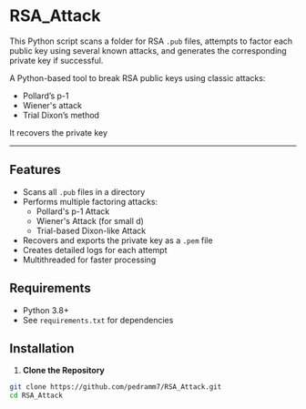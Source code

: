 # RSA_Attack

This Python script scans a folder for RSA `.pub` files, attempts to factor each public key using several known attacks, and generates the corresponding private key if successful.

A Python-based tool to break RSA public keys using classic attacks:
- Pollard’s p-1
- Wiener's attack
- Trial Dixon’s method

It recovers the private key

---

## Features

- Scans all `.pub` files in a directory
- Performs multiple factoring attacks:
  - Pollard's p-1 Attack
  - Wiener's Attack (for small d)
  - Trial-based Dixon-like Attack
- Recovers and exports the private key as a `.pem` file
- Creates detailed logs for each attempt
- Multithreaded for faster processing

## Requirements

- Python 3.8+
- See `requirements.txt` for dependencies

## Installation

1. **Clone the Repository**

```bash
git clone https://github.com/pedramm7/RSA_Attack.git
cd RSA_Attack
